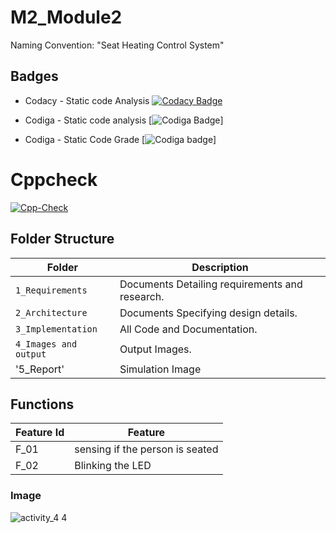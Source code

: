 # M2_Module2
Naming Convention:  "Seat Heating Control System"

##  Badges
* Codacy - Static code Analysis [![Codacy Badge](https://app.codacy.com/project/badge/Grade/bbb27595217f4ab6b3418b126d27c658)](https://www.codacy.com/gh/9Sathiyaseelan/M2_Module2/dashboard?utm_source=github.com&amp;utm_medium=referral&amp;utm_content=9Sathiyaseelan/M2_Module2&amp;utm_campaign=Badge_Grade)

* Codiga - Static code analysis [![Codiga Badge](https://api.codiga.io/project/32960/score/svg)]
* Codiga - Static Code Grade [![Codiga badge](https://api.codiga.io/project/32960/status/svg)]

# Cppcheck
[![Cpp-Check](https://github.com/9Sathiyaseelan/M2_Module2/actions/workflows/c-cpp.yml/badge.svg)](https://github.com/9Sathiyaseelan/M2_Module2/actions/workflows/c-cpp.yml)


## Folder Structure
Folder               | Description
-------------------  | -----------------------------------------
`1_Requirements`     | Documents Detailing requirements and research.
`2_Architecture`     | Documents Specifying design details.
`3_Implementation`   | All Code and Documentation.
`4_Images and output`| Output Images.
'5_Report'           | Simulation Image

## Functions 

| Feature Id | Feature |
| -----------|---------|
|F_01|  sensing if the person is seated  |
|F_02| Blinking the LED  |

### Image

![activity_4 4](https://user-images.githubusercontent.com/94169797/144205368-60e9bf0a-fb85-4913-92df-f6a46ada786a.jpg)

